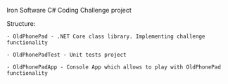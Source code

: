 Iron Software C# Coding Challenge project

Structure:

    - OldPhonePad - .NET Core class library. Implementing challenge functionality

    - OldPhonePadTest - Unit tests project

    - OldPhonePadApp - Console App which allows to play with OldPhonePad functionality  
